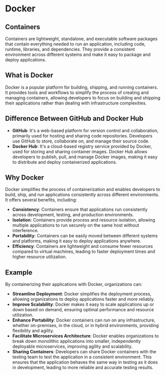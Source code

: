 # Docker

## Containers
Containers are lightweight, standalone, and executable software packages that contain everything needed to run an application, including code, runtime, libraries, and dependencies. They provide a consistent environment across different systems and make it easy to package and deploy applications.

## What is Docker
Docker is a popular platform for building, shipping, and running containers. It provides tools and workflows to simplify the process of creating and managing containers, allowing developers to focus on building and shipping their applications rather than dealing with infrastructure complexities.

## Difference Between GitHub and Docker Hub
- **GitHub**: It's a web-based platform for version control and collaboration, primarily used for hosting and sharing code repositories. Developers use GitHub to store, collaborate on, and manage their source code.
- **Docker Hub**: It's a cloud-based registry service provided by Docker, used for storing and sharing container images. Docker Hub allows developers to publish, pull, and manage Docker images, making it easy to distribute and deploy containerized applications.

## Why Docker
Docker simplifies the process of containerization and enables developers to build, ship, and run applications consistently across different environments. It offers several benefits, including:
- **Consistency**: Containers ensure that applications run consistently across development, testing, and production environments.
- **Isolation**: Containers provide process and resource isolation, allowing multiple applications to run securely on the same host without interference.
- **Portability**: Containers can be easily moved between different systems and platforms, making it easy to deploy applications anywhere.
- **Efficiency**: Containers are lightweight and consume fewer resources compared to virtual machines, leading to faster deployment times and higher resource utilization.

## Example
By containerizing their applications with Docker, organizations can:
- **Streamline Deployment**: Docker simplifies the deployment process, allowing organizations to deploy applications faster and more reliably.
- **Improve Scalability**: Docker makes it easy to scale applications up or down based on demand, ensuring optimal performance and resource utilization.
- **Enhance Portability**: Docker containers can run on any infrastructure, whether on-premises, in the cloud, or in hybrid environments, providing flexibility and agility.
- **Facilitate Microservices Architecture**: Docker enables organizations to break down monolithic applications into smaller, independently deployable microservices, improving agility and scalability.
- **Sharing Containers**: Developers can share Docker containers with the testing team to test the application in a consistent environment. This ensures that the application behaves the same way in testing as it does in development, leading to more reliable and accurate testing results.

